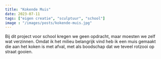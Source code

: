 ```yaml
---
title: "Kokende Muis"
date: 2023-07-11
tags: ["eigen creatie", "sculptuur", "school"]
image : "/images/posts/kokende-muis.jpg"
---
```


Bij dit project voor school kregen we geen opdracht, maar moesten we zelf wat verzinnen. Omdat ik het milieu belangrijk vind heb ik een muis gemaakt die aan het koken is met afval, met als boodschap dat we teveel rotzooi op straat gooien.